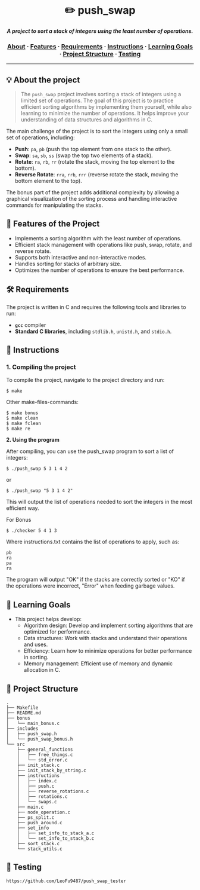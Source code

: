 <h1 align="center">
	✏️ push_swap
</h1>

<p align="center">
	<b><i>A project to sort a stack of integers using the least number of operations.</i></b><br>
</p>

<h3 align="center">
		<a href="#-about-the-project">About</a>
		<span> · </span>
		<a href="#-features-of-the-project">Features</a>
		<span> · </span>
		<a href="#-requirements">Requirements</a>
		<span> · </span>
		<a href="#-instructions">Instructions</a>
		<span> · </span>
		<a href="#-learning-goals">Learning Goals</a>
		<span> · </span>
		<a href="#-project-structure">Project Structure</a>
		<span> · </span>
		<a href="#-testing">Testing</a>
</h3>

---

## 💡 About the project

> The `push_swap` project involves sorting a stack of integers using a limited set of operations. The goal of this project is to practice efficient sorting algorithms by implementing them yourself, while also learning to minimize the number of operations. It helps improve your understanding of data structures and algorithms in C.

The main challenge of the project is to sort the integers using only a small set of operations, including:
- **Push**: `pa`, `pb` (push the top element from one stack to the other).
- **Swap**: `sa`, `sb`, `ss` (swap the top two elements of a stack).
- **Rotate**: `ra`, `rb`, `rr` (rotate the stack, moving the top element to the bottom).
- **Reverse Rotate**: `rra`, `rrb`, `rrr` (reverse rotate the stack, moving the bottom element to the top).

The bonus part of the project adds additional complexity by allowing a graphical visualization of the sorting process and handling interactive commands for manipulating the stacks.

## 🌟 Features of the Project

- Implements a sorting algorithm with the least number of operations.
- Efficient stack management with operations like push, swap, rotate, and reverse rotate.
- Supports both interactive and non-interactive modes.
- Handles sorting for stacks of arbitrary size.
- Optimizes the number of operations to ensure the best performance.

## 🛠️ Requirements

The project is written in C and requires the following tools and libraries to run:
- **`gcc`** compiler
- **Standard C libraries**, including `stdlib.h`, `unistd.h`, and `stdio.h`.

## 🔧 Instructions

### 1. Compiling the project

To compile the project, navigate to the project directory and run:

```shell
$ make
```

Other make-files-commands:
```shell
$ make bonus
$ make clean
$ make fclean
$ make re
```
**2. Using the program**

After compiling, you can use the push_swap program to sort a list of integers:
```
$ ./push_swap 5 3 1 4 2
```
or
```
$ ./push_swap "5 3 1 4 2"
```
This will output the list of operations needed to sort the integers in the most efficient way.

For Bonus
```
$ ./checker 5 4 1 3
```
Where instructions.txt contains the list of operations to apply, such as:
```
pb
ra
pa
ra
```
The program will output "OK" if the stacks are correctly sorted or "KO" if the operations were incorrect, "Error" when feeding garbage values.

## 🎯 Learning Goals
- This project helps develop:
	- Algorithm design: Develop and implement sorting algorithms that are optimized for performance.
	- Data structures: Work with stacks and understand their operations and uses.
	- Efficiency: Learn how to minimize operations for better performance in sorting.
	- Memory management: Efficient use of memory and dynamic allocation in C.

## 📂 Project Structure
```
.
├── Makefile
├── README.md
├── bonus
│   └── main_bonus.c
├── includes
│   ├── push_swap.h
│   └── push_swap_bonus.h
└── src
    ├── general_functions
    │   ├── free_things.c
    │   └── std_error.c
    ├── init_stack.c
    ├── init_stack_by_string.c
    ├── instructions
    │   ├── index.c
    │   ├── push.c
    │   ├── reverse_rotations.c
    │   ├── rotations.c
    │   └── swaps.c
    ├── main.c
    ├── node_operation.c
    ├── ps_split.c
    ├── push_around.c
    ├── set_info
    │   ├── set_info_to_stack_a.c
    │   └── set_info_to_stack_b.c
    ├── sort_stack.c
    └── stack_utils.c
```

## 🧪 Testing
```
https://github.com/LeoFu9487/push_swap_tester
```

